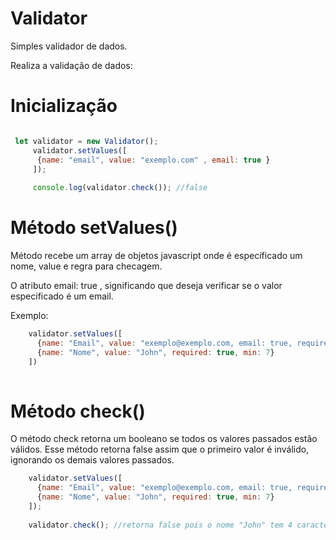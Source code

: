 # Validator
Simples validador de dados.


Realiza a validação de dados:

# Inicialização

```javascript

 let validator = new Validator();
     validator.setValues([
      {name: "email", value: "exemplo.com" , email: true }
     ]);
     
     console.log(validator.check()); //false

```

# Método setValues()

Método recebe um array de objetos javascript onde é específicado um nome, value e regra para checagem.

O atributo email: true , significando que deseja verificar se o valor especificado é um email.

Exemplo:

```javascript
    validator.setValues([
      {name: "Email", value: "exemplo@exemplo.com, email: true, required: true},
      {name: "Nome", value: "John", required: true, min: 7}
    ])
  
```

# Método check()

O método check retorna um booleano se todos os valores passados estão válidos. Esse método retorna false
assim que o primeiro valor é inválido, ignorando os demais valores passados.

```javascript
    validator.setValues([
      {name: "Email", value: "exemplo@exemplo.com, email: true, required: true},
      {name: "Nome", value: "John", required: true, min: 7}
    ]);
    
    validator.check(); //retorna false pois o nome "John" tem 4 caracteres, o mínimo é 7 caracteres
    
  
```

